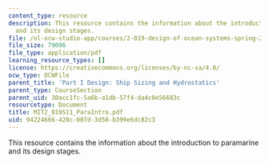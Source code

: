 ```yaml
---
content_type: resource
description: This resource contains the information about the introduction to paramarine
  and its design stages.
file: /ol-ocw-studio-app/courses/2-019-design-of-ocean-systems-spring-2011/94224666428c007d3d58b399e6dc82c3_MIT2_019S11_ParaIntro.pdf
file_size: 79096
file_type: application/pdf
learning_resource_types: []
license: https://creativecommons.org/licenses/by-nc-sa/4.0/
ocw_type: OCWFile
parent_title: 'Part I Design: Ship Sizing and Hydrostatics'
parent_type: CourseSection
parent_uid: 30acc1fc-5a6b-a1db-57f4-da4c0e56683c
resourcetype: Document
title: MIT2_019S11_ParaIntro.pdf
uid: 94224666-428c-007d-3d58-b399e6dc82c3
---
```

This resource contains the information about the introduction to paramarine and its design stages.